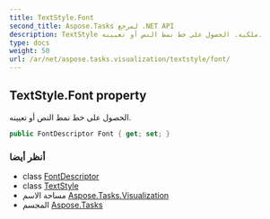 ```yaml
---
title: TextStyle.Font
second_title: Aspose.Tasks لمرجع .NET API
description: TextStyle ملكية. الحصول على خط نمط النص أو تعيينه.
type: docs
weight: 50
url: /ar/net/aspose.tasks.visualization/textstyle/font/
---
```

## TextStyle.Font property

الحصول على خط نمط النص أو تعيينه.

```csharp
public FontDescriptor Font { get; set; }
```

### أنظر أيضا

* class [FontDescriptor](../../fontdescriptor/)
* class [TextStyle](../)
* مساحة الاسم [Aspose.Tasks.Visualization](../../textstyle/)
* المجسم [Aspose.Tasks](../../../)


